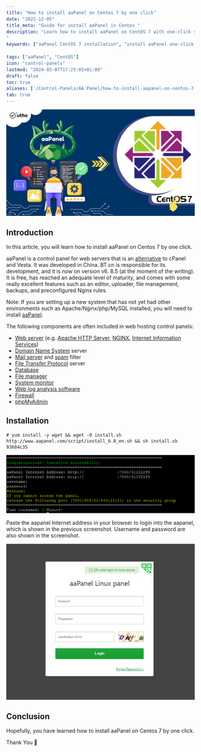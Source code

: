 ```yaml
---
title: "How to install aaPanel on Centos 7 by one click"
date: "2022-12-05"
title_meta: "Guide for install aaPanel in Centos "
description: "Learn how to install aaPanel on CentOS 7 with one-click simplicity. This guide provides a straightforward method to deploy aaPanel, a powerful web hosting control panel, on your CentOS 7 server. Follow the steps to automate the installation process and manage your server efficiently using aaPanel's intuitive interface.
"
keywords: ["aaPanel CentOS 7 installation", "install aaPanel one-click CentOS 7", "aaPanel control panel CentOS 7", "CentOS 7 aaPanel setup", "aaPanel auto installer CentOS 7", "aaPanel installation script CentOS 7", "aaPanel web hosting control panel CentOS 7", "CentOS 7 server management panel"]

tags: ["aaPanel", "CentOS"]
icon: "control-panels"
lastmod: "2024-03-07T17:25:05+01:00"
draft: false
toc: true
aliases: ['/Control-Panels/AA Panel/how-to-install-aapanel-on-centos-7-by-one-click/']
tab: true
---
```


![How to install aaPanel on Centos 7 by one click](images/How-to-install-aaPanel-on-Centos-7-by-one-click_utho.jpg)

## Introduction

In this article, you will learn how to install aaPanel on Centos 7 by one click.

aaPanel is a control panel for web servers that is an [alternative](https://utho.com/docs/tutorial/how-to-migrate-accounts-from-cwp-to-cwp/) to cPanel and Vesta. It was developed in China. BT.cn is responsible for its development, and it is now on version v6. 8.5 (at the moment of the writing). It is free, has reached an adequate level of maturity, and comes with some really excellent features such as an editor, uploader, file management, backups, and preconfigured Nginx rules.

Note: If you are setting up a new system that has not yet had other environments such as Apache/Nginx/php/MySQL installed, you will need to install [aaPanel](https://www.aapanel.com/new/index.html).

The following components are often included in web hosting control panels:

- [Web server](https://en.wikipedia.org/wiki/Web_server) (e.g. [Apache HTTP Server](https://en.wikipedia.org/wiki/Apache_HTTP_Server), [NGINX](https://en.wikipedia.org/wiki/Nginx), [Internet Information Services](https://en.wikipedia.org/wiki/Internet_Information_Services))
- [Domain Name System](https://en.wikipedia.org/wiki/Domain_Name_System) server
- [Mail server](https://en.wikipedia.org/wiki/Mail_server) and [spam](https://en.wikipedia.org/wiki/Messaging_spam) filter
- [File Transfer Protocol](https://en.wikipedia.org/wiki/File_Transfer_Protocol) server
- [Database](https://en.wikipedia.org/wiki/Database)
- [File manager](https://en.wikipedia.org/wiki/File_manager)
- [System monitor](https://en.wikipedia.org/wiki/System_monitor)
- [Web log analysis software](https://en.wikipedia.org/wiki/Web_log_analysis_software)
- [Firewall](https://en.wikipedia.org/wiki/Firewall_(computing))
- [phpMyAdmin](https://en.wikipedia.org/wiki/PhpMyAdmin)

## Installation

```
# yum install -y wget && wget -O install.sh http://www.aapanel.com/script/install_6.0_en.sh && sh install.sh 93684c35
```

![output](images/image-571.png)

Paste the aapanel Internet address in your browser to login into the aapanel, which is shown in the previous screenshot. Username and password are also shown in the screenshot.

![install aaPanel on Centos 7 by one click.](images/image-569.png)

## Conclusion

Hopefully, you have learned how to install aaPanel on Centos 7 by one click.

Thank You 🙂
